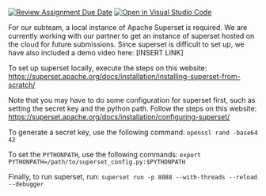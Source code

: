 [![Review Assignment Due Date](https://classroom.github.com/assets/deadline-readme-button-24ddc0f5d75046c5622901739e7c5dd533143b0c8e959d652212380cedb1ea36.svg)](https://classroom.github.com/a/AvkT738V)
[![Open in Visual Studio Code](https://classroom.github.com/assets/open-in-vscode-718a45dd9cf7e7f842a935f5ebbe5719a5e09af4491e668f4dbf3b35d5cca122.svg)](https://classroom.github.com/online_ide?assignment_repo_id=12294978&assignment_repo_type=AssignmentRepo)

For our subteam, a local instance of Apache Superset is required. We are currently working with our partner to get an instance of superset hosted on the cloud for future submissions.
Since superset is difficult to set up, we have also included a demo video here: [INSERT LINK]

To set up superset locally, execute the steps on this website: https://superset.apache.org/docs/installation/installing-superset-from-scratch/

Note that you may have to do some configuration for superset first, such as setting the secret key and the python path. Follow the steps on this website: https://superset.apache.org/docs/installation/configuring-superset/ 

To generate a secret key, use the following command:
`openssl rand -base64 42` 

To set the `PYTHONPATH`, use the following commands:
`export PYTHONPATH=/path/to/superset_config.py:$PYTHONPATH`

Finally, to run superset, run:
`superset run -p 8088 --with-threads --reload --debugger`
